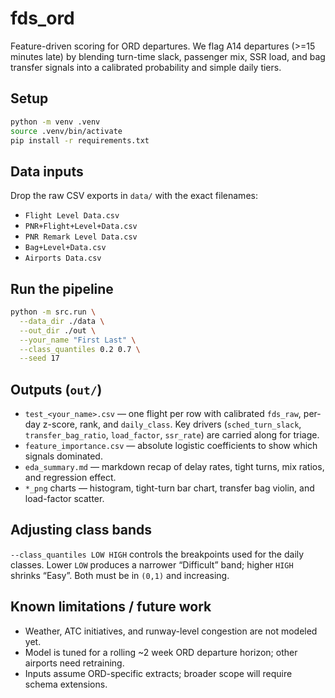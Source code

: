 # fds_ord

Feature-driven scoring for ORD departures. We flag A14 departures (>=15 minutes late) by blending
turn-time slack, passenger mix, SSR load, and bag transfer signals into a calibrated probability and
simple daily tiers.

## Setup

```bash
python -m venv .venv
source .venv/bin/activate
pip install -r requirements.txt
```

## Data inputs

Drop the raw CSV exports in `data/` with the exact filenames:

- `Flight Level Data.csv`
- `PNR+Flight+Level+Data.csv`
- `PNR Remark Level Data.csv`
- `Bag+Level+Data.csv`
- `Airports Data.csv`

## Run the pipeline

```bash
python -m src.run \
  --data_dir ./data \
  --out_dir ./out \
  --your_name "First Last" \
  --class_quantiles 0.2 0.7 \
  --seed 17
```

## Outputs (`out/`)

- `test_<your_name>.csv` — one flight per row with calibrated `fds_raw`, per-day z-score, rank, and
  `daily_class`. Key drivers (`sched_turn_slack`, `transfer_bag_ratio`, `load_factor`, `ssr_rate`) are
  carried along for triage.
- `feature_importance.csv` — absolute logistic coefficients to show which signals dominated.
- `eda_summary.md` — markdown recap of delay rates, tight turns, mix ratios, and regression effect.
- `*_png` charts — histogram, tight-turn bar chart, transfer bag violin, and load-factor scatter.

## Adjusting class bands

`--class_quantiles LOW HIGH` controls the breakpoints used for the daily classes. Lower `LOW`
produces a narrower “Difficult” band; higher `HIGH` shrinks “Easy”. Both must be in `(0,1)` and
increasing.

## Known limitations / future work

- Weather, ATC initiatives, and runway-level congestion are not modeled yet.
- Model is tuned for a rolling ~2 week ORD departure horizon; other airports need retraining.
- Inputs assume ORD-specific extracts; broader scope will require schema extensions.
